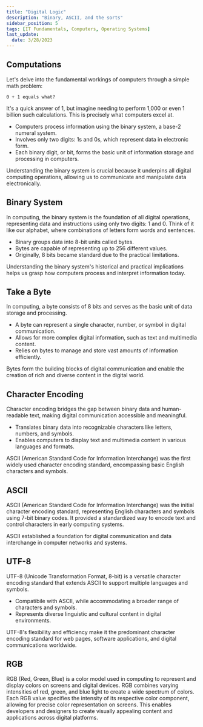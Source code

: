```yaml
---
title: "Digital Logic"
description: "Binary, ASCII, and the sorts"
sidebar_position: 5
tags: [IT Fundamentals, Computers, Operating Systems]
last_update:
  date: 3/28/2023
---
```




## Computations

Let's delve into the fundamental workings of computers through a simple math problem: 

```
0 + 1 equals what?
```

It's a quick answer of 1, but imagine needing to perform 1,000 or even 1 billion such calculations. This is precisely what computers excel at.

- Computers process information using the binary system, a base-2 numeral system.
- Involves only two digits: 1s and 0s, which represent data in electronic form.
- Each binary digit, or bit, forms the basic unit of information storage and processing in computers.

Understanding the binary system is crucial because it underpins all digital computing operations, allowing us to communicate and manipulate data electronically.

## Binary System

In computing, the binary system is the foundation of all digital operations, representing data and instructions using only two digits: 1 and 0. Think of it like our alphabet, where combinations of letters form words and sentences.

- Binary groups data into 8-bit units called bytes.
- Bytes are capable of representing up to 256 different values.
- Originally, 8 bits became standard due to the practical limitations.

Understanding the binary system's historical and practical implications helps us grasp how computers process and interpret information today.

[](/img/docs/binary.jpg)


## Take a Byte

In computing, a byte consists of 8 bits and serves as the basic unit of data storage and processing.

- A byte can represent a single character, number, or symbol in digital communication.
- Allows for more complex digital information, such as text and multimedia content.
- Relies on bytes to manage and store vast amounts of information efficiently.

Bytes form the building blocks of digital communication and enable the creation of rich and diverse content in the digital world.

[](/img/docs/bit-bytes.png)


## Character Encoding

Character encoding bridges the gap between binary data and human-readable text, making digital communication accessible and meaningful.

- Translates binary data into recognizable characters like letters, numbers, and symbols.
- Enables computers to display text and multimedia content in various languages and formats.

ASCII (American Standard Code for Information Interchange) was the first widely used character encoding standard, encompassing basic English characters and symbols.

## ASCII

ASCII (American Standard Code for Information Interchange) was the initial character encoding standard, representing English characters and symbols using 7-bit binary codes. It provided a standardized way to encode text and control characters in early computing systems.

[](/img/docs/ASCII-Table.png)

ASCII established a foundation for digital communication and data interchange in computer networks and systems.

## UTF-8

UTF-8 (Unicode Transformation Format, 8-bit) is a versatile character encoding standard that extends ASCII to support multiple languages and symbols.

- Compatibile with ASCII, while accommodating a broader range of characters and symbols.
- Represents diverse linguistic and cultural content in digital environments.

UTF-8's flexibility and efficiency make it the predominant character encoding standard for web pages, software applications, and digital communications worldwide.

## RGB

RGB (Red, Green, Blue) is a color model used in computing to represent and display colors on screens and digital devices. RGB combines varying intensities of red, green, and blue light to create a wide spectrum of colors. Each RGB value specifies the intensity of its respective color component, allowing for precise color representation on screens. This enables developers and designers to create visually appealing content and applications across digital platforms.

[](/img/docs/rgb-wheel.png)